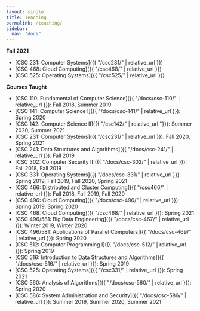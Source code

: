 ```yaml
---
layout: single
title: Teaching
permalink: /teaching/
sidebar:
  nav: "docs"
---
```



**Fall 2021**

- [CSC 231: Computer Systems]({{ "/csc231/" | relative_url }})
- [CSC 468: Cloud Computing]({{ "/csc468/" | relative_url }})
- [CSC 525: Operating Systems]({{ "/csc525/" | relative_url }})


**Courses Taught**

- [CSC 110: Fundamental of Computer Science]({{ "/docs/csc-110/" | relative_url }}): Fall 2018, Summer 2019
- [CSC 141: Computer Science I]({{ "/docs/csc-141/" | relative_url }}): Spring 2020
- [CSC 142: Computer Science II]({{ "/csc142/" | relative_url "}}): Summer 2020, Summer 2021
- [CSC 231: Computer Systems]({{ "/csc231/" | relative_url }}): Fall 2020, Spring 2021
- [CSC 241: Data Structures and Algorithms]({{ "/docs/csc-241/" | relative_url }}): Fall 2019
- [CSC 302: Computer Security II]({{ "/docs/csc-302/" | relative_url }}): Fall 2018, Fall 2019
- [CSC 331: Operating Systems]({{ "/docs/csc-331/" | relative_url }}): Spring 2019, Fall 2019, Fall 2020, Spring 2021
- [CSC 466: Distributed and Cluster Computing]({{ "/csc466/" | relative_url }}): Fall 2018, Fall 2019, Fall 2020
- [CSC 496: Cloud Computing]({{ "/docs/csc-496/" | relative_url }}): Spring 2019, Spring 2020
- [CSC 468: Cloud Computing]({{ "/csc468/" | relative_url }}): Spring 2021
- [CSC 496/581: Big Data Engineering]({{ "/docs/csc-467/" | relative_url }}): Winter 2019, Winter 2020
- [CSC 496/581: Applications of Parallel Computers]({{ "/docs/csc-469/" | relative_url }}): Spring 2020
- [CSC 512: Computer Programming I]({{ "/docs/csc-512/" | relative_url }}):  Spring 2019
- [CSC 516: Introduction to Data Structures and Algorithms]({{ "/docs/csc-516/" | relative_url }}): Spring 2019
- [CSC 525: Operating Systems]({{ "/csc331/" | relative_url }}): Spring 2021
- [CSC 560: Analysis of Algorithms]({{ "/docs/csc-560/" | relative_url }}): Spring 2020
- [CSC 586: System Administration and Security]({{ "/docs/csc-586/" | relative_url }}): Summer 2019, Summer 2020, Summer 2021
